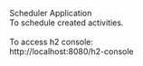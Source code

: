 Scheduler Application<br/>
To schedule created activities.
<br/><br/>
To access h2 console:<br/>
http://localhost:8080/h2-console
<br/>